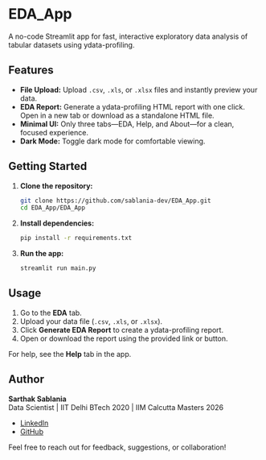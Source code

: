 

# EDA_App

A no-code Streamlit app for fast, interactive exploratory data analysis of tabular datasets using ydata-profiling.

## Features

- **File Upload:** Upload `.csv`, `.xls`, or `.xlsx` files and instantly preview your data.
- **EDA Report:** Generate a ydata-profiling HTML report with one click. Open in a new tab or download as a standalone HTML file.
- **Minimal UI:** Only three tabs—EDA, Help, and About—for a clean, focused experience.
- **Dark Mode:** Toggle dark mode for comfortable viewing.

## Getting Started

1. **Clone the repository:**
   ```bash
   git clone https://github.com/sablania-dev/EDA_App.git
   cd EDA_App/EDA_App
   ```
2. **Install dependencies:**
   ```bash
   pip install -r requirements.txt
   ```
3. **Run the app:**
   ```bash
   streamlit run main.py
   ```

## Usage

1. Go to the **EDA** tab.
2. Upload your data file (`.csv`, `.xls`, or `.xlsx`).
3. Click **Generate EDA Report** to create a ydata-profiling report.
4. Open or download the report using the provided link or button.

For help, see the **Help** tab in the app.

## Author

**Sarthak Sablania**  
Data Scientist | IIT Delhi BTech 2020 | IIM Calcutta Masters 2026

- [LinkedIn](https://www.linkedin.com/in/sarthak-sablania/)
- [GitHub](https://github.com/sablania-dev/)

Feel free to reach out for feedback, suggestions, or collaboration!
